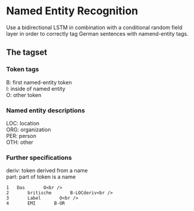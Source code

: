 # Named Entity Recognition

Use a bidirectional LSTM in combination with a conditional random field layer in order to correctly tag German sentences with namend-entity tags.

## The tagset
### Token tags
B: first named-entity token<br />
I: inside of named entity<br />
O: other token

### Named entity descriptions
LOC: location<br />
ORG: organization<br />
PER: person<br />
OTH: other

### Further specifications
deriv: token derived from a name<br />
part: part of token is a name

```
1	Das       O<br />
2       britische       B-LOCderiv<br />
3       Label       O<br />
4       EMI       B-OR
```
